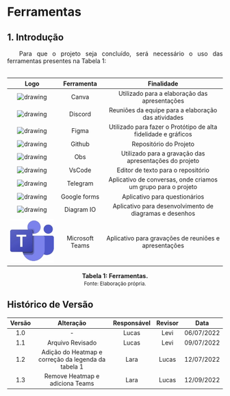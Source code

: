 # Ferramentas

## 1. Introdução

<div style="text-align: justify">
&emsp;&emsp;Para que o projeto seja concluído, será necessário o uso das ferramentas presentes na Tabela 1:
</div>
<br>  

| Logo | Ferramenta | Finalidade |
| :------: | :----------: | :---------------------------------------------------: |
| ![drawing](../assets/ferramentas/Canva.png)    | Canva     | Utilizado para a elaboração das apresentações |
| ![drawing](../assets/ferramentas/discord.png)  | Discord   | Reuniões da equipe para a elaboração das atividades |
| ![drawing](../assets/ferramentas/Figma.png)    | Figma     | Utilizado para fazer o Protótipo de alta fidelidade e gráficos |
| ![drawing](../assets/ferramentas/github.png)   | Github    | Repositório do Projeto |
| ![drawing](../assets/ferramentas/obs.PNG)    | Obs     | Utilizado para a gravação das apresentações do projeto |
| ![drawing](../assets/ferramentas/vscode.png)   | VsCode  | Editor de texto para o repositório |
| ![drawing](../assets/ferramentas/telegram.PNG) | Telegram | Aplicativo de conversas, onde criamos um grupo para o projeto |
| ![drawing](../assets/ferramentas/forms.PNG) | Google forms | Aplicativo para questionários |
| ![drawing](../assets/ferramentas/diagram.PNG) | Diagram IO  | Aplicativo para desenvolvimento de diagramas e desenhos |
| ![drawing](../assets/ferramentas/Teams.png) | Microsoft Teams  | Aplicativo para gravações de reuniões e apresentações |


<figcaption align='center'>
    <b>Tabela 1: Ferramentas.</b>
    <br><small>Fonte: Elaboração própria.</small>
</figcaption>



## Histórico de Versão

| Versão |                Alteração               | Responsável |         Revisor        |  Data |
|:------:|:--------------------------------------:|:-----------:|:----------------------:|:-----:|
|   1.0  |                    -                   |    Lucas   | Levi | 06/07/2022 |
|   1.1  | Arquivo Revisado |    Lucas   | Levi | 09/07/2022 |
|   1.2  | Adição do Heatmap e correção da legenda da tabela 1 | Lara | Lucas | 12/07/2022| 
|   1.3  | Remove Heatmap e adiciona Teams | Lara | Lucas | 12/09/2022| 